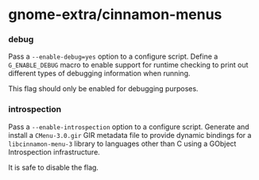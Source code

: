 # gnome-extra/cinnamon-menus

### debug
Pass a `--enable-debug=yes` option to a configure script. Define a `G_ENABLE_DEBUG` macro to enable support for runtime checking to print out different
types of debugging information when running.

This flag should only be enabled for debugging purposes.

### introspection
Pass a `--enable-introspection` option to a configure script. Generate and install a `CMenu-3.0.gir` GIR metadata file to provide dynamic bindings for a `libcinnamon-menu-3` library to languages other than C using a GObject Introspection infrastructure.

It is safe to disable the flag.
